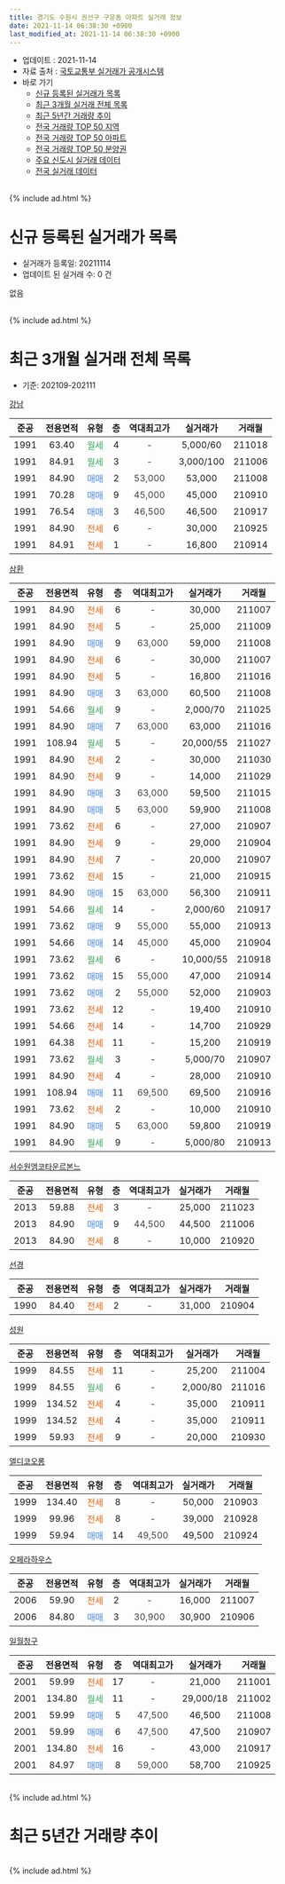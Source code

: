 ```yaml
---
title: 경기도 수원시 권선구 구운동 아파트 실거래 정보
date: 2021-11-14 06:38:30 +0900
last_modified_at: 2021-11-14 06:38:30 +0900
---
```


* 업데이트 : 2021-11-14
* 자료 출처 : [국토교통부 실거래가 공개시스템](http://rt.molit.go.kr)
* 바로 가기
    * [신규 등록된 실거래가 목록](#신규-등록된-실거래가-목록)
    * [최근 3개월 실거래 전체 목록](#최근-3개월-실거래-전체-목록)
    * [최근 5년간 거래량 추이](#최근-5년간-거래량-추이)
    * [전국 거래량 TOP 50 지역](https://inasie.github.io/apt-trade-info/최근-3개월-전국에서-가장-거래가-많이-발생한-지역)
    * [전국 거래량 TOP 50 아파트](https://inasie.github.io/apt-trade-info/최근-3개월-전국에서-가장-거래가-많이-발생한-아파트)
    * [전국 거래량 TOP 50 분양권](https://inasie.github.io/apt-trade-info/최근-3개월-전국에서-가장-거래가-많이-발생한-분양권)
    * [주요 신도시 실거래 데이터](https://inasie.github.io/apt-trade-info/주요-신도시)
    * [전국 실거래 데이터](https://inasie.github.io/apt-trade-info/전국)
<br>
{% include ad.html %}
<br>

# 신규 등록된 실거래가 목록
* 실거래가 등록일: 20211114
* 업데이트 된 실거래 수: 0 건

없음

<br>
{% include ad.html %}
<br>

# 최근 3개월 실거래 전체 목록
* 기준: 202109-202111


[강남](https://search.naver.com/search.naver?query=%EA%B2%BD%EA%B8%B0%EB%8F%84+%EC%88%98%EC%9B%90%EC%8B%9C+%EA%B6%8C%EC%84%A0%EA%B5%AC+%EA%B5%AC%EC%9A%B4%EB%8F%99+%EA%B0%95%EB%82%A8)

|준공|전용면적|유형|층|역대최고가|실거래가|거래월|
|:---:|:---:|:---:|:---:|:---:|:---:|:---:|
|1991|63.40|<span style="color:#34a853">월세</span>|4|<span style="color:#444444">-</span>|5,000/60|211018|
|1991|84.91|<span style="color:#34a853">월세</span>|3|<span style="color:#444444">-</span>|3,000/100|211006|
|1991|84.90|<span style="color:#4285f3">매매</span>|2|<span style="color:#444444">53,000</span>|53,000|211008|
|1991|70.28|<span style="color:#4285f3">매매</span>|9|<span style="color:#444444">45,000</span>|45,000|210910|
|1991|76.54|<span style="color:#4285f3">매매</span>|3|<span style="color:#444444">46,500</span>|46,500|210917|
|1991|84.90|<span style="color:#ff5a00">전세</span>|6|<span style="color:#444444">-</span>|30,000|210925|
|1991|84.91|<span style="color:#ff5a00">전세</span>|1|<span style="color:#444444">-</span>|16,800|210914|

[삼환](https://search.naver.com/search.naver?query=%EA%B2%BD%EA%B8%B0%EB%8F%84+%EC%88%98%EC%9B%90%EC%8B%9C+%EA%B6%8C%EC%84%A0%EA%B5%AC+%EA%B5%AC%EC%9A%B4%EB%8F%99+%EC%82%BC%ED%99%98)

|준공|전용면적|유형|층|역대최고가|실거래가|거래월|
|:---:|:---:|:---:|:---:|:---:|:---:|:---:|
|1991|84.90|<span style="color:#ff5a00">전세</span>|6|<span style="color:#444444">-</span>|30,000|211007|
|1991|84.90|<span style="color:#ff5a00">전세</span>|5|<span style="color:#444444">-</span>|25,000|211009|
|1991|84.90|<span style="color:#4285f3">매매</span>|9|<span style="color:#444444">63,000</span>|59,000|211008|
|1991|84.90|<span style="color:#ff5a00">전세</span>|6|<span style="color:#444444">-</span>|30,000|211007|
|1991|84.90|<span style="color:#ff5a00">전세</span>|5|<span style="color:#444444">-</span>|16,800|211016|
|1991|84.90|<span style="color:#4285f3">매매</span>|3|<span style="color:#444444">63,000</span>|60,500|211008|
|1991|54.66|<span style="color:#34a853">월세</span>|9|<span style="color:#444444">-</span>|2,000/70|211025|
|1991|84.90|<span style="color:#4285f3">매매</span>|7|<span style="color:#444444">63,000</span>|63,000|211016|
|1991|108.94|<span style="color:#34a853">월세</span>|5|<span style="color:#444444">-</span>|20,000/55|211027|
|1991|84.90|<span style="color:#ff5a00">전세</span>|2|<span style="color:#444444">-</span>|30,000|211030|
|1991|84.90|<span style="color:#ff5a00">전세</span>|9|<span style="color:#444444">-</span>|14,000|211029|
|1991|84.90|<span style="color:#4285f3">매매</span>|3|<span style="color:#444444">63,000</span>|59,500|211015|
|1991|84.90|<span style="color:#4285f3">매매</span>|5|<span style="color:#444444">63,000</span>|59,900|211008|
|1991|73.62|<span style="color:#ff5a00">전세</span>|6|<span style="color:#444444">-</span>|27,000|210907|
|1991|84.90|<span style="color:#ff5a00">전세</span>|9|<span style="color:#444444">-</span>|29,000|210904|
|1991|84.90|<span style="color:#ff5a00">전세</span>|7|<span style="color:#444444">-</span>|20,000|210907|
|1991|73.62|<span style="color:#ff5a00">전세</span>|15|<span style="color:#444444">-</span>|21,000|210915|
|1991|84.90|<span style="color:#4285f3">매매</span>|15|<span style="color:#444444">63,000</span>|56,300|210911|
|1991|54.66|<span style="color:#34a853">월세</span>|14|<span style="color:#444444">-</span>|2,000/60|210917|
|1991|73.62|<span style="color:#4285f3">매매</span>|9|<span style="color:#444444">55,000</span>|55,000|210913|
|1991|54.66|<span style="color:#4285f3">매매</span>|14|<span style="color:#444444">45,000</span>|45,000|210904|
|1991|73.62|<span style="color:#34a853">월세</span>|6|<span style="color:#444444">-</span>|10,000/55|210918|
|1991|73.62|<span style="color:#4285f3">매매</span>|15|<span style="color:#444444">55,000</span>|47,000|210914|
|1991|73.62|<span style="color:#4285f3">매매</span>|2|<span style="color:#444444">55,000</span>|52,000|210903|
|1991|73.62|<span style="color:#ff5a00">전세</span>|12|<span style="color:#444444">-</span>|19,400|210910|
|1991|54.66|<span style="color:#ff5a00">전세</span>|14|<span style="color:#444444">-</span>|14,700|210929|
|1991|64.38|<span style="color:#ff5a00">전세</span>|11|<span style="color:#444444">-</span>|15,200|210919|
|1991|73.62|<span style="color:#34a853">월세</span>|3|<span style="color:#444444">-</span>|5,000/70|210907|
|1991|84.90|<span style="color:#ff5a00">전세</span>|4|<span style="color:#444444">-</span>|28,000|210910|
|1991|108.94|<span style="color:#4285f3">매매</span>|11|<span style="color:#444444">69,500</span>|69,500|210916|
|1991|73.62|<span style="color:#ff5a00">전세</span>|2|<span style="color:#444444">-</span>|10,000|210910|
|1991|84.90|<span style="color:#4285f3">매매</span>|5|<span style="color:#444444">63,000</span>|59,800|210919|
|1991|84.90|<span style="color:#34a853">월세</span>|9|<span style="color:#444444">-</span>|5,000/80|210913|

[서수원엠코타운르본느](https://search.naver.com/search.naver?query=%EA%B2%BD%EA%B8%B0%EB%8F%84+%EC%88%98%EC%9B%90%EC%8B%9C+%EA%B6%8C%EC%84%A0%EA%B5%AC+%EA%B5%AC%EC%9A%B4%EB%8F%99+%EC%84%9C%EC%88%98%EC%9B%90%EC%97%A0%EC%BD%94%ED%83%80%EC%9A%B4%EB%A5%B4%EB%B3%B8%EB%8A%90)

|준공|전용면적|유형|층|역대최고가|실거래가|거래월|
|:---:|:---:|:---:|:---:|:---:|:---:|:---:|
|2013|59.88|<span style="color:#ff5a00">전세</span>|3|<span style="color:#444444">-</span>|25,000|211023|
|2013|84.90|<span style="color:#4285f3">매매</span>|9|<span style="color:#444444">44,500</span>|44,500|211006|
|2013|84.90|<span style="color:#ff5a00">전세</span>|8|<span style="color:#444444">-</span>|10,000|210920|


<script async src="//pagead2.googlesyndication.com/pagead/js/adsbygoogle.js"></script>
<!-- 기본 -->
<ins class="adsbygoogle"
     style="display:block"
     data-ad-client="ca-pub-2446590836940007"
     data-ad-slot="1659523306"
     data-ad-format="auto"
     data-full-width-responsive="true"></ins>
<script>
(adsbygoogle = window.adsbygoogle || []).push({});
</script>


[선경](https://search.naver.com/search.naver?query=%EA%B2%BD%EA%B8%B0%EB%8F%84+%EC%88%98%EC%9B%90%EC%8B%9C+%EA%B6%8C%EC%84%A0%EA%B5%AC+%EA%B5%AC%EC%9A%B4%EB%8F%99+%EC%84%A0%EA%B2%BD)

|준공|전용면적|유형|층|역대최고가|실거래가|거래월|
|:---:|:---:|:---:|:---:|:---:|:---:|:---:|
|1990|84.40|<span style="color:#ff5a00">전세</span>|2|<span style="color:#444444">-</span>|31,000|210904|

[성원](https://search.naver.com/search.naver?query=%EA%B2%BD%EA%B8%B0%EB%8F%84+%EC%88%98%EC%9B%90%EC%8B%9C+%EA%B6%8C%EC%84%A0%EA%B5%AC+%EA%B5%AC%EC%9A%B4%EB%8F%99+%EC%84%B1%EC%9B%90)

|준공|전용면적|유형|층|역대최고가|실거래가|거래월|
|:---:|:---:|:---:|:---:|:---:|:---:|:---:|
|1999|84.55|<span style="color:#ff5a00">전세</span>|11|<span style="color:#444444">-</span>|25,200|211004|
|1999|84.55|<span style="color:#34a853">월세</span>|6|<span style="color:#444444">-</span>|2,000/80|211016|
|1999|134.52|<span style="color:#ff5a00">전세</span>|4|<span style="color:#444444">-</span>|35,000|210911|
|1999|134.52|<span style="color:#ff5a00">전세</span>|4|<span style="color:#444444">-</span>|35,000|210911|
|1999|59.93|<span style="color:#ff5a00">전세</span>|9|<span style="color:#444444">-</span>|20,000|210930|

[엘디코오롱](https://search.naver.com/search.naver?query=%EA%B2%BD%EA%B8%B0%EB%8F%84+%EC%88%98%EC%9B%90%EC%8B%9C+%EA%B6%8C%EC%84%A0%EA%B5%AC+%EA%B5%AC%EC%9A%B4%EB%8F%99+%EC%97%98%EB%94%94%EC%BD%94%EC%98%A4%EB%A1%B1)

|준공|전용면적|유형|층|역대최고가|실거래가|거래월|
|:---:|:---:|:---:|:---:|:---:|:---:|:---:|
|1999|134.40|<span style="color:#ff5a00">전세</span>|8|<span style="color:#444444">-</span>|50,000|210903|
|1999|99.96|<span style="color:#ff5a00">전세</span>|8|<span style="color:#444444">-</span>|39,000|210928|
|1999|59.94|<span style="color:#4285f3">매매</span>|14|<span style="color:#444444">49,500</span>|49,500|210924|

[오페라하우스](https://search.naver.com/search.naver?query=%EA%B2%BD%EA%B8%B0%EB%8F%84+%EC%88%98%EC%9B%90%EC%8B%9C+%EA%B6%8C%EC%84%A0%EA%B5%AC+%EA%B5%AC%EC%9A%B4%EB%8F%99+%EC%98%A4%ED%8E%98%EB%9D%BC%ED%95%98%EC%9A%B0%EC%8A%A4)

|준공|전용면적|유형|층|역대최고가|실거래가|거래월|
|:---:|:---:|:---:|:---:|:---:|:---:|:---:|
|2006|59.90|<span style="color:#ff5a00">전세</span>|2|<span style="color:#444444">-</span>|16,000|211007|
|2006|84.80|<span style="color:#4285f3">매매</span>|3|<span style="color:#444444">30,900</span>|30,900|210906|

[일월청구](https://search.naver.com/search.naver?query=%EA%B2%BD%EA%B8%B0%EB%8F%84+%EC%88%98%EC%9B%90%EC%8B%9C+%EA%B6%8C%EC%84%A0%EA%B5%AC+%EA%B5%AC%EC%9A%B4%EB%8F%99+%EC%9D%BC%EC%9B%94%EC%B2%AD%EA%B5%AC)

|준공|전용면적|유형|층|역대최고가|실거래가|거래월|
|:---:|:---:|:---:|:---:|:---:|:---:|:---:|
|2001|59.99|<span style="color:#ff5a00">전세</span>|17|<span style="color:#444444">-</span>|21,000|211001|
|2001|134.80|<span style="color:#34a853">월세</span>|11|<span style="color:#444444">-</span>|29,000/18|211002|
|2001|59.99|<span style="color:#4285f3">매매</span>|5|<span style="color:#444444">47,500</span>|46,500|211008|
|2001|59.99|<span style="color:#4285f3">매매</span>|6|<span style="color:#444444">47,500</span>|47,500|210907|
|2001|134.80|<span style="color:#ff5a00">전세</span>|16|<span style="color:#444444">-</span>|43,000|210917|
|2001|84.97|<span style="color:#4285f3">매매</span>|8|<span style="color:#444444">59,000</span>|58,700|210925|


<br>
{% include ad.html %}
<br>

# 최근 5년간 거래량 추이


<div style="width:100%;">
    <canvas id="deal_progress" height="200"></canvas>
</div>

<script>
new Chart(document.getElementById("deal_progress"), {
    type: 'line',
    data: {
        labels: ['201611','201612','201701','201702','201703','201704','201705','201706','201707','201708','201709','201710','201711','201712','201801','201802','201803','201804','201805','201806','201807','201808','201809','201810','201811','201812','201901','201902','201903','201904','201905','201906','201907','201908','201909','201910','201911','201912','202001','202002','202003','202004','202005','202006','202007','202008','202009','202010','202011','202012','202101','202102','202103','202104','202105','202106','202107','202108','202109','202110','202111'],
        datasets: [{
            label: '매매',
            pointRadius: 1,
            data: [17, 15, 2, 20, 20, 22, 30, 30, 35, 28, 24, 14, 9, 15, 25, 12, 26, 18, 10, 15, 17, 30, 29, 38, 22, 26, 13, 8, 18, 22, 21, 14, 19, 14, 20, 17, 40, 63, 114, 99, 13, 18, 21, 45, 34, 15, 17, 20, 22, 32, 28, 29, 31, 36, 48, 18, 11, 10, 13, 8, 0],
            borderColor: "rgba(255, 201, 14, 1)",
            backgroundColor: "rgba(255, 201, 14, 0.5)",
            fill: false,
            lineTension: 0
        },{
            label: '전월세',
            pointRadius: 1,
            data: [16, 10, 9, 19, 16, 10, 14, 16, 8, 9, 13, 10, 12, 10, 10, 10, 21, 15, 12, 13, 13, 13, 14, 11, 10, 22, 17, 16, 17, 15, 10, 14, 18, 15, 24, 17, 17, 19, 20, 42, 27, 28, 14, 21, 18, 11, 5, 19, 12, 10, 21, 14, 20, 37, 23, 34, 25, 25, 23, 16, 0],
            borderColor: "rgba(0, 141, 185, 1)",
            backgroundColor: "rgba(0, 141, 185, 0.5)",
            fill: false,
            lineTension: 0
        }
        ]
    },
    options: {
        responsive: true,
        title: {
            display: false
        },
        tooltips: {
            mode: 'index',
            intersect: false
        },
        hover: {
            mode: 'nearest',
            intersect: true
        },
        scales: {
            xAxes: [{
                display: true,
                scaleLabel: {
                    display: true,
                    labelString: '년/월'
                }
            }],
            yAxes: [{
                display: true,
                ticks: {
                    suggestedMin: 0,
                },
                scaleLabel: {
                    display: true,
                    labelString: '실거래 수'
                }
            }]
        }
    }
});

</script>


<br>
{% include ad.html %}
<br>

